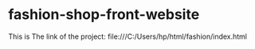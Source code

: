 # fashion-shop-front-website
This is The link of the project: file:///C:/Users/hp/html/fashion/index.html
